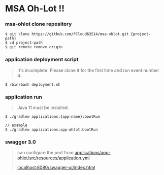 # MSA Oh-Lot !!

### msa-ohlot clone repository
```shell
$ git clone https://github.com/PCloud63514/msa-ohlot.git {project-path}
$ cd project-path
$ git remote remove origin
```
### application deployment script
> It's incomplete. Please clone it for the first time and run event number 4.
```shell
$ /bin/bash deployment.sh
```
### application run
> Java 11 must be installed.
```shell
$ ./gradlew applications:{app-name}:bootRun

// example
$ ./gradlew applications:app-ohlot:bootRun
```

### swagger 3.0
> can configure the port from [applications/app-ohlot/src/resources/application.yml](https://github.com/PCloud63514/webapp-ohlot/blob/main/applications/app-ohlot/src/main/resources/application.yml)
>
> [localhost:8080/swagger-ui/index.html](http://localhost:8080/swagger-ui/index.html)
